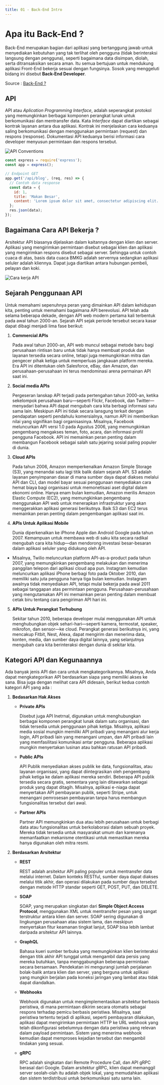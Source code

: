 ```yaml
---
title: 01 - Back-End Intro
---
```


# Apa itu Back-End ? 
Back-End merupakan bagian dari aplikasi yang bertanggung jawab untuk menyediakan kebutuhan yang tak terlihat oleh pengguna (tidak berinteraksi langsung dengan pengguna), seperti bagaimana data disimpan, diolah, serta ditransaksikan secara aman. Itu semua bertujuan untuk mendukung aplikasi Front-End bekerja sesuai dengan fungsinya. Sosok yang menggeluti bidang ini disebut **Back-End Developer**.

Source : [Back-End ?](https://www.dicoding.com/blog/apa-itu-back-end/)

## API 

API atau *Aplication Programming Interface*,  adalah seperangkat protokol yang memungkinkan berbagai komponen perangkat lunak untuk berkomunikasi dan mentransfer data. Kata *Interface* dapat diartikan sebagai kontrak layanan antara dua aplikasi. Kontrak ini menjelaskan cara keduanya saling berkomunikasi dengan menggunakan permintaan (request) dan respons (response). Dokumentasi API keduanya berisi informasi cara developer menyusun permintaan dan respons tersebut.

![API Conventions](./image/apiconventions.png)

```javascript
const express = require('express');
const app = express();

// Endpoint GET
app.get('/api/blog', (req, res) => {  
  // Contoh data response
  const data = {
    id: 1,
    title: 'Makan Besar',
    content: 'Lorem ipsum dolor sit amet, consectetur adipiscing elit. Pellentesque elementum dignissim ultricies. Fusce rhoncus ipsum tempor eros aliquam consequat. Lorem ipsum dolor sit amet' 
  };
  res.json(data);
});
```

## Bagaimana Cara API Bekerja ?
Arsitektur API biasanya dijelaskan dalam kaitannya dengan klien dan server. Aplikasi yang mengirimkan permintaan disebut sebagai klien dan aplikasi yang mengirimkan respons disebut sebagai server. Sehingga untuk contoh cuaca di atas, basis data cuaca BMKG adalah servernya sedangkan aplikasi seluler adalah kliennya. Dapat juga diartikan antara hubungan pembeli, pelayan dan koki.

![Cara kerja API](./image/api.svg)

## Sejarah Penggunaan API
Untuk memahami sepenuhnya peran yang dimainkan API dalam kehidupan kita, penting untuk memahami bagaimana API berevolusi. API telah ada selama beberapa dekade, dengan API web modern pertama kali terbentuk pada awal tahun 2000-an. Sejarah API sejak periode tersebut secara kasar dapat dibagi menjadi lima fase berikut:

1.  **Commercial APIs**

    Pada awal tahun 2000-an, API web muncul sebagai metode baru bagi perusahaan rintisan baru untuk tidak hanya membuat produk dan layanan tersedia secara online, tetapi juga memungkinkan mitra dan pengecer pihak ketiga untuk memperluas jangkauan platform mereka. Era API ini ditentukan oleh Salesforce, eBay, dan Amazon, dan perusahaan-perusahaan ini terus mendominasi arena permainan API saat ini.

2. **Social media APIs**

    Pergeseran lanskap API terjadi pada pertengahan tahun 2000-an, ketika sekelompok perusahaan baru—seperti Flickr, Facebook, dan Twitter—menyadari bahwa API dapat mengubah cara kita berbagi informasi satu sama lain. Meskipun API ini tidak secara lansgung terkait dengan pendapatan seperti pendahulu komersialnya, namun API ini memberikan nilai yang signifikan bagi organisasinya. Misalnya, Facebook meluncurkan API versi 1.0 pada Agustus 2006, yang memungkinkan pengembang mengakses teman, foto, acara, dan informasi profil pengguna Facebook. API ini memainkan peran penting dalam membangun Facebook sebagai salah satu jejaring sosial paling populer di dunia.

3. **Cloud APIs**
   
    Pada tahun 2006, Amazon memperkenalkan Amazon Simple Storage (S3), yang menandai satu lagi titik balik dalam sejarah API. S3 adalah layanan penyimpanan dasar di mana sumber daya dapat diakses melalui API dan CLI, dan model bayar sesuai penggunaan menyediakan cara hemat biaya bagi organisasi untuk memonetisasi aset digital dalam ekonomi online. Hanya enam bulan kemudian, Amazon merilis Amazon Elastic Compute (EC2), yang memungkinkan pengembang menggunakan API web untuk menerapkan infrastruktur yang akan menggerakkan aplikasi generasi berikutnya. Baik S3 dan EC2 terus memainkan peran penting dalam pengembangan aplikasi saat ini.

4. **APIs Untuk Aplikasi Mobile**
   
    Dunia diperkenalkan ke iPhone Apple dan Android Google pada tahun 2007. Kemampuan untuk membawa web di saku kita secara radikal mengubah cara kita hidup—dan mendorong investasi besar-besaran dalam aplikasi seluler yang didukung oleh API.

- Misalnya, Twilio meluncurkan platform API-as-a-product pada tahun 2007, yang memungkinkan pengembang melakukan dan menerima panggilan telepon dari aplikasi cloud apa pun. Instagram kemudian meluncurkan aplikasi iPhone berbagi foto pada Oktober 2010, dan memiliki satu juta pengguna hanya tiga bulan kemudian. Instagram awalnya tidak menyediakan API, tetapi mulai bekerja pada awal 2011 sebagai tanggapan atas permintaan pengguna. Perusahaan-perusahaan yang mengutamakan API ini memainkan peran penting dalam membuat cetak biru tentang cara pengiriman API hari ini.

5. **APIs Untuk Perangkat Terhubung**
   
    Sekitar tahun 2010, beberapa developer mulai menggunakan API untuk menghubungkan objek sehari-hari—seperti kamera, termostat, speaker, mikrofon, dan sensor—ke cloud. Perangkat generasi berikutnya ini, yang mencakup Fitbit, Nest, Alexa, dapat mengirim dan menerima data, konten, media, dan sumber daya digital lainnya, yang selanjutnya mengubah cara kita berinteraksi dengan dunia di sekitar kita.

## Kategori API dan Kegunaannya
Ada banyak jenis API dan cara untuk mengkategorikannya. Misalnya, Anda dapat mengkategorikan API berdasarkan siapa yang memiliki akses ke sana. Bisa juga dengan melihat cara API didesain, berikut kedua contoh kategori API yang ada :

1. **Bedasarkan Hak Akses**
   -  **Private APIs**

        Disebut juga API Inetrnal, digunakan untuk menghubungkan berbagai komponen perangkat lunak dalam satu organisasi, dan tidak tersedia untuk penggunaan pihak ketiga. Misalnya, aplikasi media sosial mungkin memiliki API pribadi yang menangani alur kerja login, API pribadi lain yang menangani umpan, dan API pribadi lain yang memfasilitasi komunikasi antar pengguna. Beberapa aplikasi mungkin menyertakan lusinan atau bahkan ratusan API pribadi.

   - **Public APIs**

       API Publik menyediakan akses publik ke data, fungsionalitas, atau layanan organisasi, yang dapat diintegrasikan oleh pengembang pihak ketiga ke dalam aplikasi mereka sendiri. Beberapa API publik tersedia secara gratis, sementara yang lain ditawarkan sebagai produk yang dapat ditagih. Misalnya, aplikasi e-niaga dapat menyertakan API pembayaran publik, seperti Stripe, untuk menangani pemrosesan pembayaran tanpa harus membangun fungsionalitas tersebut dari awal.

   - **Partner APIs**
      
       Partner API memungkinkan dua atau lebih perusahaan untuk berbagi data atau fungsionalitas untuk berkolaborasi dalam sebuah proyek. Mereka tidak tersedia untuk masyarakat umum dan karenanya memanfaatkan mekanisme otentikasi untuk memastikan mereka hanya digunakan oleh mitra resmi.

2. **Berdasarkan Arsitektur**
   -  **REST**

       REST adalah arsitektur API paling populer untuk mentransfer data melalui internet. Dalam konteks RESTful, sumber daya dapat diakses melalui titik akhir, dan operasi dilakukan pada sumber daya tersebut dengan metode HTTP standar seperti GET, POST, PUT, dan DELETE.

   - **SOAP**

      SOAP, yang merupakan singkatan dari **Simple Object Access Protocol**, menggunakan XML untuk mentransfer pesan yang sangat terstruktur antara klien dan server. SOAP sering digunakan di lingkungan perusahaan atau sistem lama, dan meskipun menyertakan fitur keamanan tingkat lanjut, SOAP bisa lebih lambat daripada arsitektur API lainnya.

   - **GraphQL**
      
      Bahasa kueri sumber terbuka yang memungkinkan klien berinteraksi dengan titik akhir API tunggal untuk mengambil data persis yang mereka butuhkan, tanpa menggabungkan beberapa permintaan secara bersamaan. Pendekatan ini mengurangi jumlah perjalanan bolak-balik antara klien dan server, yang berguna untuk aplikasi yang mungkin berjalan pada koneksi jaringan yang lambat atau tidak dapat diandalkan.

   - **Webhooks**

       Webhook digunakan untuk mengimplementasikan arsitektur berbasis peristiwa, di mana permintaan dikirim secara otomatis sebagai respons terhadap pemicu berbasis peristiwa. Misalnya, saat peristiwa tertentu terjadi di aplikasi, seperti pembayaran dilakukan, aplikasi dapat mengirimkan permintaan HTTP ke URL webhook yang telah dikonfigurasi sebelumnya dengan data peristiwa yang relevan dalam payload permintaan. Sistem yang menerima webhook kemudian dapat memproses kejadian tersebut dan mengambil tindakan yang sesuai.

   - **gRPC**
      
       RPC adalah singkatan dari Remote Procedure Call, dan API gRPC berasal dari Google. Dalam arsitektur gRPC, klien dapat memanggil server seolah-olah itu adalah objek lokal, yang memudahkan aplikasi dan sistem terdistribusi untuk berkomunikasi satu sama lain.
